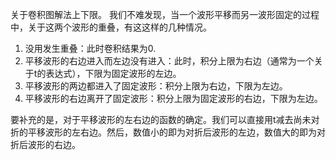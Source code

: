 关于卷积图解法上下限。
我们不难发现，当一个波形平移而另一波形固定的过程中，关于这两个波形的重叠，有这这样的几种情况。
1. 没用发生重叠：此时卷积结果为0.
2. 平移波形的右边进入而左边没有进入：此时，积分上限为右边（通常为一个关于t的表达式），下限为固定波形的左边。
3. 平移波形的两边都进入了固定波形：积分上限为右边，下限为左边。
4. 平移波形的右边离开了固定波形：积分上限为固定波形的右边，下限为左边。

要补充的是，对于平移波形的左右边的函数的确定。我们可以直接用t减去尚未对折的平移波形的左右边。然后，数值小的即为对折后波形的左边，数值大的即为对折后波形的右边。